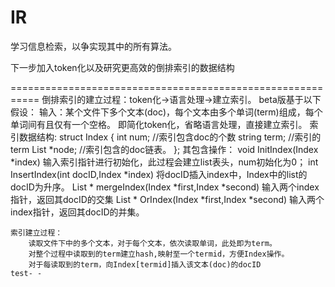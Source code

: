IR
==

学习信息检索，以争实现其中的所有算法。

下一步加入token化以及研究更高效的倒排索引的数据结构


===========================================================
	倒排索引的建立过程：token化->语言处理->建立索引。
	beta版基于以下假设：
		输入：某个文件下多个文本(doc)，每个文本由多个单词(term)组成，每个单词间有且仅有一个空格。
		即简化token化，省略语言处理，直接建立索引。
	索引数据结构:
		struct Index
		{
			int num;			//索引包含doc的个数
			string term;		//索引的term
			List *node;			//索引包含的doc链表。
		};
		其包含操作：
			void InitIndex(Index *index)
			输入索引指针进行初始化，此过程会建立list表头，num初始化为0；
			int InsertIndex(int docID,Index *index)
			将docID插入index中，Index中的list的docID为升序。
			List * mergeIndex(Index *first,Index *second)
			输入两个index指针，返回其docID的交集
			List * OrIndex(Index *first,Index *second)
			输入两个index指针，返回其docID的并集。

	索引建立过程：
		读取文件下中的多个文本，对于每个文本，依次读取单词，此处即为term。
		对整个过程中读取到的term建立hash,映射至一个termid，方便Index操作。
		对于每读取到的term，向Index[termid]插入该文本(doc)的docID
	test- -
